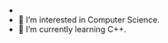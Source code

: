 -
- 👀 I’m interested in Computer Science.
- 🌱 I’m currently learning C++.


<!---
hermes123456/hermes123456 is a ✨ special ✨ repository because its `README.md` (this file) appears on your GitHub profile.
You can click the Preview link to take a look at your changes.
--->
